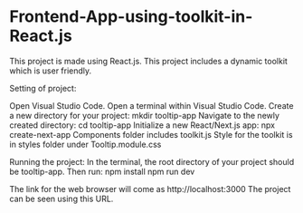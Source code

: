 # Frontend-App-using-toolkit-in-React.js
This project is made using React.js. This project includes a dynamic toolkit which is user friendly.

Setting of project:

Open Visual Studio Code.
Open a terminal within Visual Studio Code.
Create a new directory for your project: mkdir tooltip-app
Navigate to the newly created directory: cd tooltip-app
Initialize a new React/Next.js app: npx create-next-app
Components folder includes toolkit.js Style for the toolkit is in styles folder under Tooltip.module.css

Running the project: In the terminal, the root directory of your project should be tooltip-app. Then run: npm install npm run dev

The link for the web browser will come as http://localhost:3000 The project can be seen using this URL.

